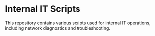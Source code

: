 # Internal IT Scripts

This repository contains various scripts used for internal IT operations, including network diagnostics and troubleshooting.
